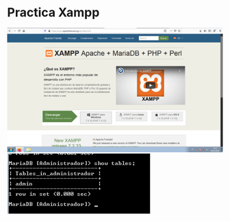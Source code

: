 # Practica Xampp

![imagen2](/trim1/ud1/tareas/Tarea1_2/Instalacion1.jpg "Título alternativo")
![imagen2](/trim1/ud1/tareas/Tarea1_2/showtables.png "Título alternativo")
